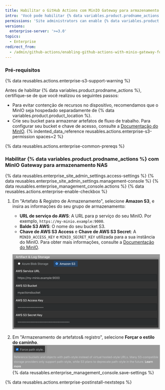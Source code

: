 ```yaml
---
title: Habilitar o GitHub Actions com MinIO Gateway para armazenamento NAS
intro: 'Você pode habilitar {% data variables.product.prodname_actions %} em {% data variables.product.prodname_ghe_server %} e usar MinIO Gateway para armazenamento NAS para armazenar artefatos gerados por execuções de fluxo de trabalho.'
permissions: 'Site administrators can enable {% data variables.product.prodname_actions %} and configure enterprise settings.'
versions:
  enterprise-server: '>=3.0'
topics:
  - Enterprise
redirect_from:
  - /admin/github-actions/enabling-github-actions-with-minio-gateway-for-nas-storage
---
```


### Pré-requisitos

{% data reusables.actions.enterprise-s3-support-warning %}

Antes de habilitar {% data variables.product.prodname_actions %}, certifique-se de que você realizou os seguintes passos:

* Para evitar contenção de recursos no dispositivo, recomendamos que o MinIO seja hospedado separadamente de {% data variables.product.product_location %}.
* Crie seu bucket para armazenar artefatos de fluxo de trabalho. Para configurar seu bucket e chave de acesso, consulte a [Documentação do MinIO](https://docs.min.io/docs/minio-gateway-for-nas.html). {% indented_data_reference reusables.actions.enterprise-s3-permission spaces=2 %}

{% data reusables.actions.enterprise-common-prereqs %}

### Habilitar {% data variables.product.prodname_actions %} com MinIO Gateway para armazenamento NAS

{% data reusables.enterprise_site_admin_settings.access-settings %}
{% data reusables.enterprise_site_admin_settings.management-console %}
{% data reusables.enterprise_management_console.actions %}
{% data reusables.actions.enterprise-enable-checkbox %}
1. Em "Artefato & Registro de Armazenamento", selecione **Amazon S3**, e insira as informações do seu grupo de armazenamento:

   * **URL de serviço do AWS**: A URL para p serviço do seu MinIO. Por exemplo, `https://my-minio.example:9000`.
   * **Balde S3 AWS**: O nome do seu bucket S3.
   * **Chave de AWS S3 Access** e **Chave de AWS S3 Secret**: A `MINIO_ACCESS_KEY` e `MINIO_SECRET_KEY` utilizada para a sua instância do MinIO. Para obter mais informações, consulte a [Documentação do MinIO](https://docs.min.io/docs/minio-gateway-for-nas.html).

   ![Botão de opção para selecionar o Amazon S3 Storage e os campos para a configuração do MinIO](/assets/images/enterprise/management-console/actions-minio-s3-storage.png)
1. Em "Armazenamento de artefatos& registro", selecione **Forçar o estilo do caminho**. ![Caixa de seleção para forçar estilo de caminho](/assets/images/enterprise/management-console/actions-minio-force-path-style.png)
{% data reusables.enterprise_management_console.save-settings %}

{% data reusables.actions.enterprise-postinstall-nextsteps %}
